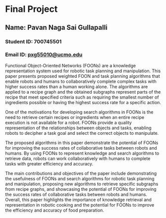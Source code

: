 # Final Project  
## Name: Pavan Naga Sai Gullapalli
### Student ID: 700745501
### Email ID: pxg55010@ucmo.edu

Functional Object-Oriented Networks (FOONs) are a knowledge representation system used for robotic task planning and manipulation. This paper presents proposed weighted FOON and task planning algorithms that enable robots and humans to collaboratively complete complex tasks with higher success rates than a human working alone. The algorithms are applied to a recipe graph and the obtained subgraphs represent parts of the recipe that meet specified criteria such as requiring the smallest number of ingredients possible or having the highest success rate for a specific action.  

One of the motivations for developing search algorithms in FOONs is the need to retrieve certain recipes or ingredients when an entire recipe execution is not available for a robot. FOONs provide a quality representation of the relationships between objects and tasks, enabling robots to decipher a task goal and select the correct objects to manipulate.  

The proposed algorithms in this paper demonstrate the potential of FOONs for improving the success rates of collaborative tasks between robots and humans. By using FOONs to represent knowledge and search algorithms to retrieve data, robots can work collaboratively with humans to complete tasks with greater efficiency and accuracy.  

The main contributions and objectives of the paper include demonstrating the usefulness of FOONs and search algorithms for robotic task planning and manipulation, proposing new algorithms to retrieve specific subgraphs from recipe graphs, and showcasing the potential of FOONs for improving the success rates of collaborative tasks between robots and humans. Overall, this paper highlights the importance of knowledge retrieval and representation in robotic cooking and the potential for FOONs to improve the efficiency and accuracy of food preparation.
